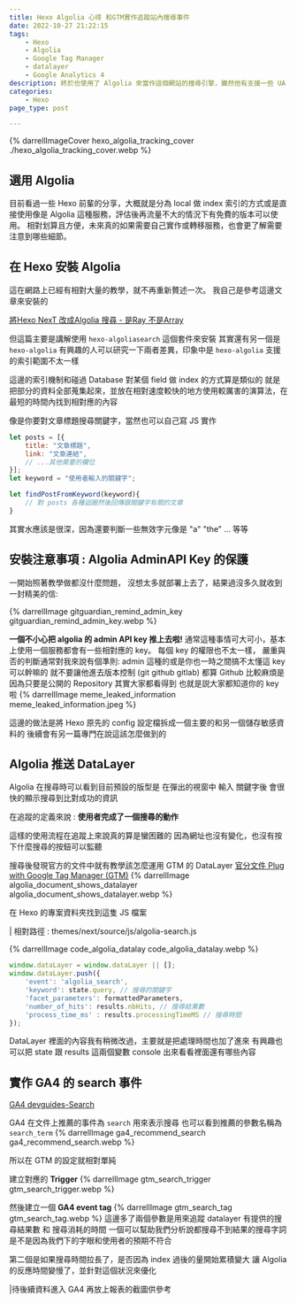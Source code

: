 ```yaml
---
title: Hexo Algolia 心得 和GTM實作追蹤站內搜尋事件
date: 2022-10-27 21:22:15
tags:
	- Hexo
	- Algolia
	- Google Tag Manager
	- datalayer
	- Google Analytics 4
description: 終於也使用了 Algolia 來當作這個網站的搜尋引擎，雖然他有支援一些 UA 的追蹤，還是想把他的 DataLayer 如何實作寫出來，讓需要的人可以客製自己的 search dataLayer 來使用
categories: 
	- Hexo
page_type: post

---
```

{% darrellImageCover hexo_algolia_tracking_cover ./hexo_algolia_tracking_cover.webp %}


## 選用 Algolia

目前看過一些 Hexo 前輩的分享，大概就是分為 local 做 index 索引的方式或是直接使用像是 Algolia 這種服務，評估後再流量不大的情況下有免費的版本可以使用。
相對划算且方便，未來真的如果需要自己實作或轉移服務，也會更了解需要注意到哪些細節。

## 在 Hexo 安裝 Algolia

這在網路上已經有相對大量的教學，就不再重新贅述一次。
我自己是參考這邊文章來安裝的

[將Hexo NexT 改成Algolia 搜尋 - 是Ray 不是Array](https://israynotarray.com/hexo/20191225/2266233686/)

但這篇主要是講解使用 `hexo-algoliasearch` 這個套件來安裝
其實還有另一個是 `hexo-algolia`
有興趣的人可以研究一下兩者差異，印象中是 `hexo-algolia` 支援的索引範圍不太一樣

這邊的索引機制和碰過 Database 對某個 field 做 index 的方式算是類似的
就是把部分的資料全部蒐集起來，並放在相對速度較快的地方使用較厲害的演算法，在最短的時間內找到相對應的內容

像是你要對文章標題搜尋關鍵字，當然也可以自己寫 JS 實作
```javascript
let posts = [{
    title: "文章標題",
    link: "文章連結",
    // ...其他需要的欄位
}];
let keyword = "使用者輸入的關鍵字";

let findPostFromKeyword(keyword){
    // 對 posts 各種迴圈然後回傳跟關鍵字有關的文章
}
```

其實水應該是很深，因為還要判斷一些無效字元像是 "a" "the" ... 等等

## 安裝注意事項 : Algolia AdminAPI Key 的保護

一開始照著教學做都沒什麼問題，
沒想太多就部署上去了，結果過沒多久就收到一封精美的信:

{% darrellImage gitguardian_remind_admin_key gitguardian_remind_admin_key.webp %}

**一個不小心把 algolia 的 admin API key 推上去啦!**
通常這種事情可大可小，基本上使用一個服務都會有一些相對應的 key。
每個 key 的權限也不太一樣，
嚴重與否的判斷通常對我來說有個準則:
admin 這種的或是你也一時之間搞不太懂這 key 可以幹嘛的
就不要讓他進去版本控制 (git github gitlab) 都算
Github 比較麻煩是因為只要是公開的 Repository 其實大家都看得到
也就是説大家都知道你的 key 啦
{% darrellImage meme_leaked_information meme_leaked_information.jpeg %}

這邊的做法是將 Hexo 原先的 config 設定檔拆成一個主要的和另一個儲存敏感資料的
後續會有另一篇專門在說這該怎麼做到的

## Algolia 推送 DataLayer

Algolia 在搜尋時可以看到目前預設的版型是
在彈出的視窗中 輸入 關鍵字後
會很快的顯示搜尋到比對成功的資訊

在追蹤的定義來說 : **使用者完成了一個搜尋的動作**

這樣的使用流程在追蹤上來說真的算是蠻困難的
因為網址也沒有變化，也沒有按下什麼搜尋的按鈕可以監聽

搜尋後發現官方的文件中就有教學該怎麼運用 GTM 的 DataLayer
[官分文件 Plug with Google Tag Manager (GTM)](https://www.algolia.com/doc/api-reference/widgets/analytics/js/#plug-with-google-tag-manager-gtm)
{% darrellImage algolia_document_shows_datalayer algolia_document_shows_datalayer.webp %}

在 Hexo 的專案資料夾找到這隻 JS 檔案

| 相對路徑 : themes/next/source/js/algolia-search.js

{% darrellImage code_algolia_datalay code_algolia_datalay.webp %}

```javascript
window.dataLayer = window.dataLayer || [];
window.dataLayer.push({
    'event': 'algolia_search',
    'keyword': state.query, // 搜尋的關鍵字
    'facet_parameters': formattedParameters,
    'number_of_hits': results.nbHits, // 搜尋結果數
    'process_time_ms' : results.processingTimeMS // 搜尋時間
});
```

DataLayer 裡面的內容我有稍微改過，主要就是把處理時間也加了進來
有興趣也可以把 state 跟 results 這兩個變數 console 出來看看裡面還有哪些內容

## 實作 GA4 的 search 事件

[GA4 devguides-Search](https://developers.google.com/analytics/devguides/collection/ga4/reference/events#search)

GA4 在文件上推薦的事件為 `search` 用來表示搜尋
也可以看到推薦的參數名稱為 `search_term`
{% darrellImage ga4_recommend_search ga4_recommend_search.webp %}

所以在 GTM 的設定就相對單純

建立對應的 **Trigger**
{% darrellImage gtm_search_trigger gtm_search_trigger.webp %}

然後建立一個 **GA4 event tag**
{% darrellImage gtm_search_tag gtm_search_tag.webp %}
這邊多了兩個參數是用來追蹤 datalayer 有提供的搜尋結果數 和 搜尋消耗的時間
一個可以幫助我們分析說都搜尋不到結果的搜尋字詞
是不是因為我們下的字眼和使用者的預期不符合

第二個是如果搜尋時間拉長了，是否因為 index 過後的量開始累積變大
讓 Algolia 的反應時間變慢了，並針對這個狀況來優化

|待後續資料進入 GA4 再放上報表的截圖供參考